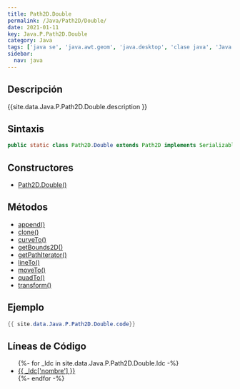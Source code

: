 ```yaml
---
title: Path2D.Double
permalink: /Java/Path2D/Double/
date: 2021-01-11
key: Java.P.Path2D.Double
category: Java
tags: ['java se', 'java.awt.geom', 'java.desktop', 'clase java', 'Java 1.6']
sidebar: 
  nav: java
---
```


## Descripción
{{site.data.Java.P.Path2D.Double.description }}

## Sintaxis
~~~java
public static class Path2D.Double extends Path2D implements Serializable
~~~

## Constructores
* [Path2D.Double()](/Java/Path2D/Double/Path2D/Double/)

## Métodos
* [append()](/Java/Path2D/Double/append/)
* [clone()](/Java/Path2D/Double/clone/)
* [curveTo()](/Java/Path2D/Double/curveTo/)
* [getBounds2D()](/Java/Path2D/Double/getBounds2D/)
* [getPathIterator()](/Java/Path2D/Double/getPathIterator/)
* [lineTo()](/Java/Path2D/Double/lineTo/)
* [moveTo()](/Java/Path2D/Double/moveTo/)
* [quadTo()](/Java/Path2D/Double/quadTo/)
* [transform()](/Java/Path2D/Double/transform/)

## Ejemplo
~~~java
{{ site.data.Java.P.Path2D.Double.code}}
~~~

## Líneas de Código
<ul>
{%- for _ldc in site.data.Java.P.Path2D.Double.ldc -%}
   <li>
       <a href="{{_ldc['url'] }}">{{ _ldc['nombre'] }}</a>
   </li>
{%- endfor -%}
</ul>
